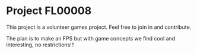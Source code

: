 # Project FL00008

This project is a volunteer games project. Feel free to join in and contribute.

The plan is to make an FPS but with game concepts we find cool and interesting, no restrictions!!!
